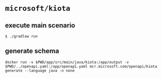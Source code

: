 # `microsoft/kiota`


## execute main scenario
```
$ ./gradlew run
```

## generate schema
```
docker run -v $PWD/app/src/main/java/kiota:/app/output -v $PWD/../openapi.yaml:/app/openapi.yaml mcr.microsoft.com/openapi/kiota generate --language java -n none
```
